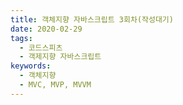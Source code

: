 ```yaml
---
title: 객체지향 자바스크립트 3회차(작성대기)
date: 2020-02-29
tags:   
  - 코드스피츠
  - 객제지향 자바스크립트
keywords:
  - 객체지향
  - MVC, MVP, MVVM
---
```

